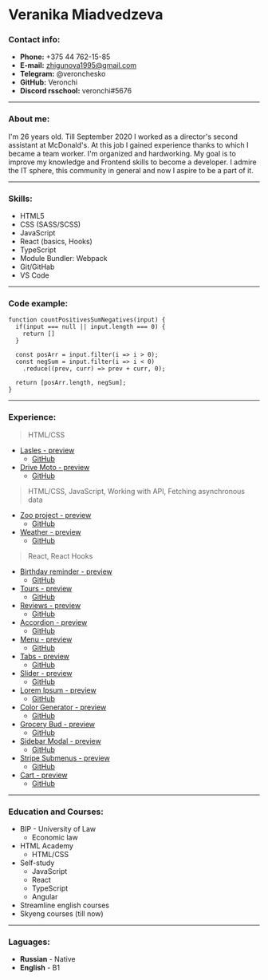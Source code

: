 # Veranika Miadvedzeva
### Contact info:
- **Phone:** +375 44 762-15-85
- **E-mail:** zhigunova1995@gmail.com
- **Telegram:** @veronchesko
- **GitHub:** Veronchi
- **Discord rsschool:** veronchi#5676

----
### About me:
I'm 26 years old. Till September 2020 I worked as a director's second assistant at McDonald's. At this job I gained experience thanks to which I became a team worker. I'm organized and hardworking. My goal is to improve my knowledge and Frontend skills to become a developer. I admire the IT sphere, this community in general and now I aspire to be a part of it.

----
### Skills:
- HTML5
- CSS (SASS/SCSS)
- JavaScript
- React (basics, Hooks)
- TypeScript
- Module Bundler: Webpack
- Git/GitHab
- VS Code

----
### Code example:
```
function countPositivesSumNegatives(input) {
  if(input === null || input.length === 0) {
    return []
  }
  
  const posArr = input.filter(i => i > 0);
  const negSum = input.filter(i => i < 0)
    .reduce((prev, curr) => prev + curr, 0);

  return [posArr.length, negSum];
}
 ```
----
### Experience:

> HTML/CSS
- [Lasles - preview](https://veronchi.github.io/lasles/)
  * [GitHub](https://github.com/Veronchi/lasles)
- [Drive Moto - preview](https://veronchi.github.io/drive-moto/)
  * [GitHub](https://github.com/Veronchi/drive-moto)


> HTML/CSS, JavaScript, Working with API, Fetching asynchronous data
- [Zoo project - preview](https://veronchi.github.io/zoo-project/dist/)
  * [GitHub](https://github.com/Veronchi/zoo-project)
- [Weather - preview](https://veronchi.github.io/weather/dist/)
  * [GitHub](https://github.com/Veronchi/weather/)

  
> React, React Hooks
- [Birthday reminder - preview](https://veronchi.github.io/birthday-reminder/build/)
  * [GitHub](https://github.com/Veronchi/birthday-reminder)
- [Tours - preview](https://veronchi.github.io/tours/build/)
  * [GitHub](https://github.com/Veronchi/tours)
- [Reviews - preview](https://veronchi.github.io/reviews/build/)
  * [GitHub](https://github.com/Veronchi/reviews)
- [Accordion - preview](https://veronchi.github.io/accordion/build/)
  * [GitHub](https://github.com/Veronchi/accordion)
- [Menu - preview](https://veronchi.github.io/menu/build/)
  * [GitHub](https://github.com/Veronchi/menu)
- [Tabs - preview](https://veronchi.github.io/tabs/build/)
  * [GitHub](https://github.com/Veronchi/tabs)
- [Slider - preview](https://veronchi.github.io/slider/build/)
  * [GitHub](https://github.com/Veronchi/slider)
- [Lorem Ipsum - preview](https://veronchi.github.io/lorem-ipsum/build/)
  * [GitHub](https://github.com/Veronchi/lorem-ipsum)
- [Color Generator - preview](https://veronchi.github.io/color-generator/build/)
  * [GitHub](https://github.com/Veronchi/color-generator)
- [Grocery Bud - preview](https://veronchi.github.io/grocery-bud/build/)
  * [GitHub](https://github.com/Veronchi/grocery-bud)
- [Sidebar Modal - preview](https://veronchi.github.io/sidebar-modal/build/)
  * [GitHub](https://github.com/Veronchi/sidebar-modal)
- [Stripe Submenus - preview](https://veronchi.github.io/stripe-submenus/build/)
  * [GitHub](https://github.com/Veronchi/stripe-submenus)
- [Cart - preview](https://veronchi.github.io/cart/build/)
  * [GitHub](https://github.com/Veronchi/cart)

----
### Education and Courses: 
- BIP - University of Law
    * Economic law
- HTML Academy
    * HTML/CSS
- Self-study
    * JavaScript
    * React
    * TypeScript
    * Angular
- Streamline english courses 
- Skyeng courses (till now)

----
### Laguages:
- **Russian** - Native
- **English** - B1
